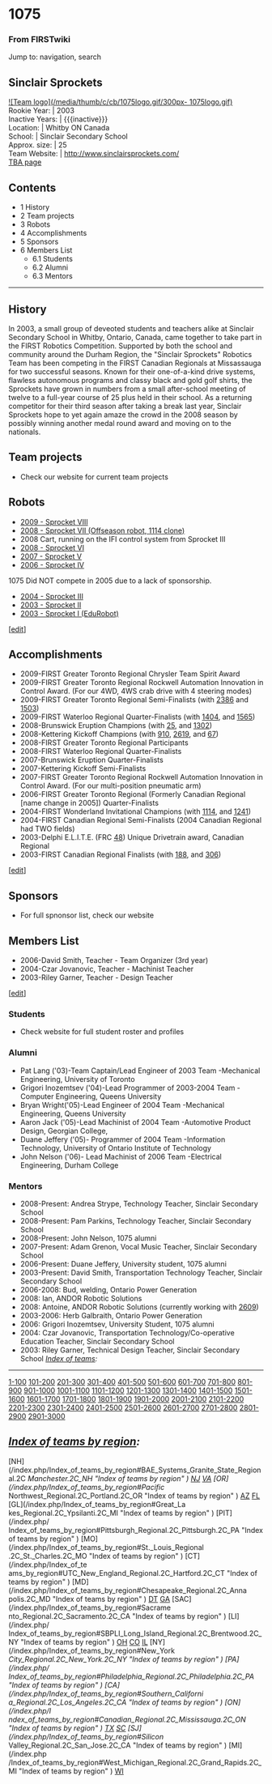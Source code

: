 # 1075

### From FIRSTwiki

Jump to: navigation, search

Sinclair Sprockets  
---  
[![Team logo](/media/thumb/c/cb/1075logo.gif/300px-
1075logo.gif)](/index.php/Image:1075logo.gif "Team logo" )  
Rookie Year: | 2003  
Inactive Years: | {{{inactive}}}  
Location: | Whitby ON Canada  
School: | Sinclair Secondary School  
Approx. size: | 25  
Team Website: | <http://www.sinclairsprockets.com/>  
[TBA page](http://www.thebluealliance.net/tbatv/team.php?team=1075
"http://www.thebluealliance.net/tbatv/team.php?team=1075" )  
  
  

## Contents

  * 1 History
  * 2 Team projects
  * 3 Robots
  * 4 Accomplishments
  * 5 Sponsors
  * 6 Members List
    * 6.1 Students
    * 6.2 Alumni
    * 6.3 Mentors  
---  
  

## History

In 2003, a small group of deveoted students and teachers alike at Sinclair
Secondary School in Whitby, Ontario, Canada, came together to take part in the
FIRST Robotics Competition. Supported by both the school and community around
the Durham Region, the "Sinclair Sprockets" Robotics Team has been competing
in the FIRST Canadian Regionals at Missassauga for two successful seasons.
Known for their one-of-a-kind drive systems, flawless autonomous programs and
classy black and gold golf shirts, the Sprockets have grown in numbers from a
small after-school meeting of twelve to a full-year course of 25 plus held in
their school. As a returning competitor for their third season after taking a
break last year, Sinclair Sprockets hope to yet again amaze the crowd in the
2008 season by possibly winning another medal round award and moving on to the
nationals.


## Team projects

  * Check our website for current team projects 


## Robots

  * [2009 - Sprocket VIII](/index.php?title=1075_in_2009&action=edit "1075 in 2009" )
  * [2008 - Sprocket VII (Offseason robot, 1114 clone)](/index.php?title=1075_in_2008&action=edit "1075 in 2008" )
  * 2008 Cart, running on the IFI control system from Sprocket III 
  * [2008 - Sprocket VI](/index.php?title=1075_in_2008&action=edit "1075 in 2008" )
  * [2007 - Sprocket V](/index.php?title=1075_in_2007&action=edit "1075 in 2007" )
  * [2006 - Sprocket IV](/index.php?title=1075_in_2006&action=edit "1075 in 2006" )

1075 Did NOT compete in 2005 due to a lack of sponsorship.

  * [2004 - Sprocket III](/index.php/1075_in_2004#Robot "1075 in 2004" )
  * [2003 - Sprocket II](/index.php/1075_in_2003#Robot "1075 in 2003" )
  * [2003 - Sprocket I (EduRobot)](/index.php/1075_in_2003#Robot "1075 in 2003" )

[[edit](/index.php?title=1075&action=edit&section=4 "Edit section:
Accomplishments" )]

## Accomplishments

  * 2009-FIRST Greater Toronto Regional Chrysler Team Spirit Award 
  * 2009-FIRST Greater Toronto Regional Rockwell Automation Innovation in Control Award. (For our 4WD, 4WS crab drive with 4 steering modes) 
  * 2009-FIRST Greater Toronto Regional Semi-Finalists (with [2386](/index.php?title=2386&action=edit "2386" ) and [1503](/index.php/1503 "1503" )) 
  * 2009-FIRST Waterloo Regional Quarter-Finalists (with [1404](/index.php/1404 "1404" ), and [1565](/index.php/1565 "1565" )) 
  * 2008-Brunswick Eruption Champions (with [25](/index.php/25 "25" ), and [1302](/index.php/1302 "1302" )) 
  * 2008-Kettering Kickoff Champions (with [910](/index.php/910 "910" ), [2619](/index.php/2619 "2619" ), and [67](/index.php/67 "67" )) 
  * 2008-FIRST Greater Toronto Regional Participants 
  * 2008-FIRST Waterloo Regional Quarter-Finalists 
  * 2007-Brunswick Eruption Quarter-Finalists 
  * 2007-Kettering Kickoff Semi-Finalists 
  * 2007-FIRST Greater Toronto Regional Rockwell Automation Innovation in Control Award. (For our multi-position pneumatic arm) 
  * 2006-FIRST Greater Toronto Regional (Formerly Canadian Regional [name change in 2005]) Quarter-Finalists 
  * 2004-FIRST Wonderland Invitational Champions (with [1114](/index.php/1114 "1114" ), and [1241](/index.php/1241 "1241" )) 
  * 2004-FIRST Canadian Regional Semi-Finalists (2004 Canadian Regional had TWO fields) 
  * 2003-Delphi E.L.I.T.E. (FRC [48](/index.php/48 "48" )) Unique Drivetrain award, Canadian Regional 
  * 2003-FIRST Canadian Regional Finalists (with [188](/index.php/188 "188" ), and [306](/index.php/306 "306" )) 

[[edit](/index.php?title=1075&action=edit&section=5 "Edit section: Sponsors"
)]

## Sponsors

  * For full spnonsor list, check our website 


## Members List

  * 2006-David Smith, Teacher - Team Organizer (3rd year) 
  * 2004-Czar Jovanovic, Teacher - Machinist Teacher 
  * 2003-Riley Garner, Teacher - Design Teacher 

[[edit](/index.php?title=1075&action=edit&section=7 "Edit section: Students"
)]

### Students

  * Check website for full student roster and profiles 


### Alumni

  * Pat Lang ('03)-Team Captain/Lead Engineer of 2003 Team -Mechanical Engineering, University of Toronto 
  * Grigori Inozemtsev ('04)-Lead Programmer of 2003-2004 Team -Computer Engineering, Queens University 
  * Bryan Wright('05)-Lead Engineer of 2004 Team -Mechanical Engineering, Queens University 
  * Aaron Jack ('05)-Lead Machinist of 2004 Team -Automotive Product Design, Georgian College, 
  * Duane Jeffery ('05)- Programmer of 2004 Team -Information Technology, University of Ontario Institute of Technology 
  * John Nelson ('06)- Lead Machinist of 2006 Team -Electrical Engineering, Durham College 


### Mentors

  * 2008-Present: Andrea Strype, Technology Teacher, Sinclair Secondary School 
  * 2008-Present: Pam Parkins, Technology Teacher, Sinclair Secondary School 
  * 2008-Present: John Nelson, 1075 alumni 
  * 2007-Present: Adam Grenon, Vocal Music Teacher, Sinclair Secondary School 
  * 2006-Present: Duane Jeffery, University student, 1075 alumni 
  * 2003-Present: David Smith, Transportation Technology Teacher, Sinclair Secondary School 
  * 2006-2008: Bud, welding, Ontario Power Generation 
  * 2008: Ian, ANDOR Robotic Solutions 
  * 2008: Antoine, ANDOR Robotic Solutions (currently working with [2609](/index.php/2609 "2609" )) 
  * 2003-2006: Herb Galbraith, Ontario Power Generation 
  * 2006: Grigori Inozemtsev, University Student, 1075 alumni 
  * 2004: Czar Jovanovic, Transportation Technology/Co-operative Education Teacher, Sinclair Secondary School 
  * 2003: Riley Garner, Technical Design Teacher, Sinclair Secondary School 
_[Index of teams](/index.php/Index_of_teams "Index of teams" ):_  
---  
  
[1-100](/index.php/Index_of_teams#1-100 "Index of teams" )
[101-200](/index.php/Index_of_teams#101-200 "Index of teams" )
[201-300](/index.php/Index_of_teams#201-300 "Index of teams" )
[301-400](/index.php/Index_of_teams#301-400 "Index of teams" )
[401-500](/index.php/Index_of_teams#401-500 "Index of teams" )
[501-600](/index.php/Index_of_teams#501-600 "Index of teams" )
[601-700](/index.php/Index_of_teams#601-700 "Index of teams" )
[701-800](/index.php/Index_of_teams#701-800 "Index of teams" )
[801-900](/index.php/Index_of_teams#801-900 "Index of teams" )
[901-1000](/index.php/Index_of_teams#901-1000 "Index of teams" )
[1001-1100](/index.php/Index_of_teams#1001-1100 "Index of teams" )
[1101-1200](/index.php/Index_of_teams#1101-1200 "Index of teams" )
[1201-1300](/index.php/Index_of_teams#1201-1300 "Index of teams" )
[1301-1400](/index.php/Index_of_teams#1301-1400 "Index of teams" )
[1401-1500](/index.php/Index_of_teams#1401-1500 "Index of teams" )
[1501-1600](/index.php/Index_of_teams#1501-1600 "Index of teams" )
[1601-1700](/index.php/Index_of_teams#1601-1700 "Index of teams" )
[1701-1800](/index.php/Index_of_teams#1701-1800 "Index of teams" )
[1801-1900](/index.php/Index_of_teams#1801-1900 "Index of teams" )
[1901-2000](/index.php/Index_of_teams#1901-2000 "Index of teams" )
[2001-2100](/index.php/Index_of_teams#2001-2100 "Index of teams" )
[2101-2200](/index.php/Index_of_teams#2101-2200 "Index of teams" )
[2201-2300](/index.php/Index_of_teams#2201-2300 "Index of teams" )
[2301-2400](/index.php/Index_of_teams#2301-2400 "Index of teams" )
[2401-2500](/index.php/Index_of_teams#2401-2500 "Index of teams" )
[2501-2600](/index.php/Index_of_teams#2501-2600 "Index of teams" )
[2601-2700](/index.php/Index_of_teams#2601-2700 "Index of teams" )
[2701-2800](/index.php/Index_of_teams#2701-2800 "Index of teams" )
[2801-2900](/index.php/Index_of_teams#2801-2900 "Index of teams" )
[2901-3000](/index.php/Index_of_teams#2901-3000 "Index of teams" )  
  
_[Index of teams by region](/index.php/Index_of_teams_by_region "Index of
teams by region" ):_  
---  
  
[NH](/index.php/Index_of_teams_by_region#BAE_Systems_Granite_State_Regional.2C
_Manchester.2C_NH "Index of teams by region" )
[NJ](/index.php/Index_of_teams_by_region#New_Jersey_Regional.2C_Trenton.2C_NJ
"Index of teams by region" )
[VA](/index.php/Index_of_teams_by_region#NASA.2FVCU_Regional.2C_Richmond.2C_VA
"Index of teams by region" ) [OR](/index.php/Index_of_teams_by_region#Pacific_
Northwest_Regional.2C_Portland.2C_OR "Index of teams by region" )
[AZ](/index.php/Index_of_teams_by_region#Arizona_Regional.2C_Phoenix.2C_AZ
"Index of teams by region" )
[FL](/index.php/Index_of_teams_by_region#Florida_Regional.2C_Orlando.2C_FL
"Index of teams by region" ) [GL](/index.php/Index_of_teams_by_region#Great_La
kes_Regional.2C_Ypsilanti.2C_MI "Index of teams by region" ) [PIT](/index.php/
Index_of_teams_by_region#Pittsburgh_Regional.2C_Pittsburgh.2C_PA "Index of
teams by region" ) [MO](/index.php/Index_of_teams_by_region#St._Louis_Regional
.2C_St._Charles.2C_MO "Index of teams by region" ) [CT](/index.php/Index_of_te
ams_by_region#UTC_New_England_Regional.2C_Hartford.2C_CT "Index of teams by
region" ) [MD](/index.php/Index_of_teams_by_region#Chesapeake_Regional.2C_Anna
polis.2C_MD "Index of teams by region" )
[DT](/index.php/Index_of_teams_by_region#Detroit_Regional.2C_Detroit.2C_MI
"Index of teams by region" )
[GA](/index.php/Index_of_teams_by_region#Peachtree_Regional.2C_Duluth.2C_GA
"Index of teams by region" ) [SAC](/index.php/Index_of_teams_by_region#Sacrame
nto_Regional.2C_Sacramento.2C_CA "Index of teams by region" ) [LI](/index.php/
Index_of_teams_by_region#SBPLI_Long_Island_Regional.2C_Brentwood.2C_NY "Index
of teams by region" )
[OH](/index.php/Index_of_teams_by_region#Buckeye_Regional.2C_Cleveland.2C_OH
"Index of teams by region" )
[CO](/index.php/Index_of_teams_by_region#Colorado_Regional.2C_Denver.2C_CO
"Index of teams by region" )
[IL](/index.php/Index_of_teams_by_region#Midwest_Regional.2C_Evanston.2C_IL
"Index of teams by region" ) [NY](/index.php/Index_of_teams_by_region#New_York
_City_Regional.2C_New_York.2C_NY "Index of teams by region" ) [PA](/index.php/
Index_of_teams_by_region#Philadelphia_Regional.2C_Philadelphia.2C_PA "Index of
teams by region" ) [CA](/index.php/Index_of_teams_by_region#Southern_Californi
a_Regional.2C_Los_Angeles.2C_CA "Index of teams by region" ) [ON](/index.php/I
ndex_of_teams_by_region#Canadian_Regional.2C_Mississauga.2C_ON "Index of teams
by region" )
[TX](/index.php/Index_of_teams_by_region#Lone_Star_Regional.2C_Houston.2C_TX
"Index of teams by region" )
[SC](/index.php/Index_of_teams_by_region#Palmetto_Regional.2C_Columbia.2C_SC
"Index of teams by region" ) [SJ](/index.php/Index_of_teams_by_region#Silicon_
Valley_Regional.2C_San_Jose.2C_CA "Index of teams by region" ) [MI](/index.php
/Index_of_teams_by_region#West_Michigan_Regional.2C_Grand_Rapids.2C_MI "Index
of teams by region" )
[WI](/index.php/Index_of_teams_by_region#Wisconsin_Regional.2C_Milwaukee.2C_WI
"Index of teams by region" )  
  
